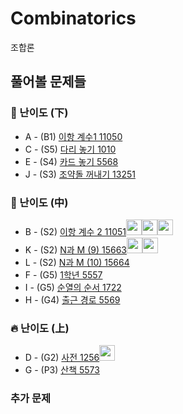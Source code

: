 # Combinatorics
조합론

## 풀어볼 문제들

### :watermelon: 난이도 (下)
+ A - (B1) [이항 계수1 11050](https://www.acmicpc.net/problem/11050)
+ C - (S5) [다리 놓기 1010](https://www.acmicpc.net/problem/1010)   
+ E - (S4) [카드 놓기 5568](https://www.acmicpc.net/problem/5568) 
+ J - (S3) [조약돌 꺼내기 13251](https://www.acmicpc.net/problem/13251)

### :evergreen_tree: 난이도 (中)
+ B - (S2) [이항 계수 2 11051](https://www.acmicpc.net/problem/11051)[<img src = "https://github.com/Frog-Slayer.png" width="25" height="25">](./Code/11051/11051_P.cpp)[<img src = "https://github.com/Haaarimmm.png" width="25" height="25">](./Code/11051/11051_K.py)[<img src = "https://github.com/wocjs.png" width="25" height="25">](./Code/11051/11051_H.py)
+ K - (S2) [N과 M (9) 15663](https://www.acmicpc.net/problem/15663)[<img src = "https://github.com/Frog-Slayer.png" width="25" height="25">](./Code/15663/15663_P.cpp)[<img src = "https://github.com/wocjs.png" width="25" height="25">](./Code/15663/15663_H.py)
+ L - (S2) [N과 M (10) 15664](https://www.acmicpc.net/problem/15664)
+ F - (G5) [1학년 5557](https://www.acmicpc.net/problem/5557)
+ I - (G5) [순열의 순서 1722](https://www.acmicpc.net/problem/1722)
+ H - (G4) [출근 경로 5569](https://www.acmicpc.net/problem/5569)

### :fire: 난이도 (上)
+ D - (G2) [사전 1256](https://www.acmicpc.net/problem/1256)[<img src = "https://github.com/Frog-Slayer.png" width="25" height="25">](./Code/1256/1256_P.cpp)
+ G - (P3) [산책	5573](https://www.acmicpc.net/problem/5573)

### 추가 문제
